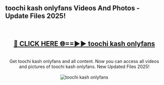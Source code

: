 <h2>toochi kash onlyfans Videos And Photos - Update Files 2025!</h2>
<br>
<div align="center">
<h2><a href="https://linkcuts.com/hfmhzwbr" rel="nofollow">🔴 CLICK HERE 🌐==►► toochi kash onlyfans</a></h2>
<br>
Get toochi kash onlyfans and all content. Now you can access all videos and pictures of toochi kash onlyfans. New Updated Files 2025!
<br>
<br>
<a href="https://linkcuts.com/hfmhzwbr" rel="nofollow" data-target="animated-image.originalLink"><img src="https://i.ibb.co.com/WyWwxjT/player-gif2.gif" alt="toochi kash onlyfans" style="max-width: 100%; display: inline-block;" data-target="animated-image.originalImage"></a>
</div>
<br>